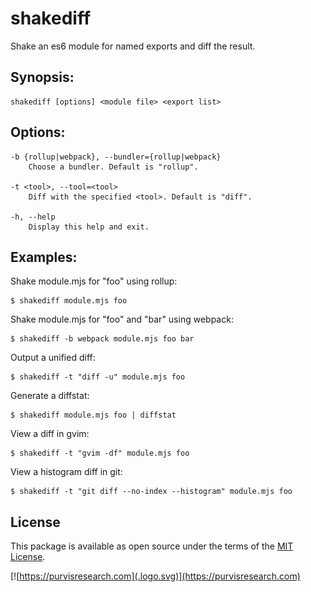 # shakediff

Shake an es6 module for named exports and diff the result.

## Synopsis:

    shakediff [options] <module file> <export list>

## Options:

    -b {rollup|webpack}, --bundler={rollup|webpack}
        Choose a bundler. Default is "rollup".

    -t <tool>, --tool=<tool>
        Diff with the specified <tool>. Default is "diff".

    -h, --help
        Display this help and exit.

## Examples:

Shake module.mjs for "foo" using rollup:

    $ shakediff module.mjs foo

Shake module.mjs for "foo" and "bar" using webpack:

    $ shakediff -b webpack module.mjs foo bar

Output a unified diff:

    $ shakediff -t "diff -u" module.mjs foo

Generate a diffstat:

    $ shakediff module.mjs foo | diffstat

View a diff in gvim:

    $ shakediff -t "gvim -df" module.mjs foo

View a histogram diff in git:

    $ shakediff -t "git diff --no-index --histogram" module.mjs foo

## License
This package is available as open source under the terms of the
[MIT License](http://opensource.org/licenses/MIT).

[![https://purvisresearch.com](.logo.svg)](https://purvisresearch.com)
